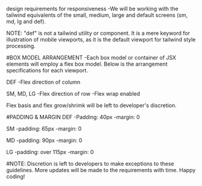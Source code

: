 design requirements for responsiveness
-We will be working with the tailwind equivalents of the small, medium, large and default screens (sm, md, lg and def).

NOTE: "def" is not a tailwind utility or component.
It is a mere keyword for illustration of mobile viewports, as it is the default viewport for tailwind style processing.

#BOX MODEL ARRANGEMENT
-Each box model or container of JSX elements will employ a flex box model. Below is the arrangement specifications for each viewport.

DEF
-Flex direction of column

SM, MD, LG
-Flex direction of row
-Flex wrap enabled

Flex basis and flex grow/shrimk will be left to developer's discretion.

#PADDING & MARGIN
DEF
-Padding: 40px
-margin: 0

SM
-padding: 65px
-margin: 0

MD
-padding: 90px
-margin: 0

LG
-padding: over 115px
-margin: 0

#NOTE:
Discretion is left to developers to make exceptions to these guidelines. More updates will be made to the requirements with time. Happy coding!
